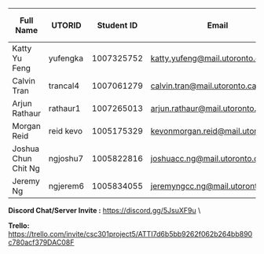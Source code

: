 | Full Name | UTORID | Student ID | Email | Best Way to Contact | Discord Username |
|-----------|--------|------------|-------|---------------------|------------------ |
| Katty Yu Feng | yufengka | 1007325752 | katty.yufeng@mail.utoronto.ca | discord | kyu #7255 |
| Calvin Tran | trancal4 | 1007061279 | calvin.tran@mail.utoronto.ca | discord | bluestriker78#0222 |
| Arjun Rathaur | rathaur1 | 1007265013 | arjun.rathaur@mail.utoronto.ca | discord | Arjunn_#4025 |
| Morgan Reid | reid kevo | 1005175329 | kevonmorgan.reid@mail.utoronto.ca | discord | Hotline#9938 |
| Joshua Chun Chit Ng | ngjoshu7 | 1005822816 | joshuacc.ng@mail.utoronto.ca | discord | fully_cooked_turkey#9233 |
| Jeremy Ng| ngjerem6| 1005834055| jeremyngcc.ng@mail.utoronto.ca| discord| JCC#3828 |

**Discord Chat/Server Invite :** https://discord.gg/5JsuXF9u \

**Trello:** https://trello.com/invite/csc301project5/ATTI7d6b5bb9262f062b264bb890c780acf379DAC08F
